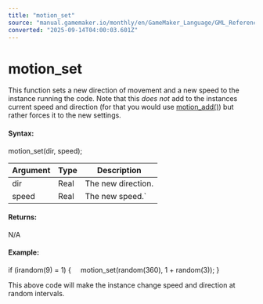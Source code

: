 ```yaml
---
title: "motion_set"
source: "manual.gamemaker.io/monthly/en/GameMaker_Language/GML_Reference/Movement_And_Collisions/Movement/motion_set.htm"
converted: "2025-09-14T04:00:03.601Z"
---
```


# motion\_set

This function sets a new direction of movement and a new speed to the instance running the code. Note that this _does not_ add to the instances current speed and direction (for that you would use [motion\_add()](motion_add.md)) but rather forces it to the new settings.

#### Syntax:

motion\_set(dir, speed);

| Argument | Type | Description |
| --- | --- | --- |
| dir | Real | The new direction. |
| speed | Real | The new speed.` |

#### Returns:

N/A

#### Example:

if (irandom(9) = 1)
{
    motion\_set(random(360), 1 + random(3));
}

This above code will make the instance change speed and direction at random intervals.